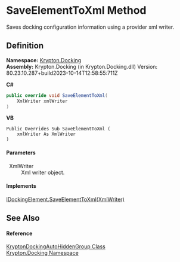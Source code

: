 # SaveElementToXml Method


Saves docking configuration information using a provider xml writer.



## Definition
**Namespace:** <a href="98399376-cf41-9454-4b4d-4fab2ca20bc7.md">Krypton.Docking</a>  
**Assembly:** Krypton.Docking (in Krypton.Docking.dll) Version: 80.23.10.287+build2023-10-14T12:58:55:711Z

**C#**
``` C#
public override void SaveElementToXml(
	XmlWriter xmlWriter
)
```
**VB**
``` VB
Public Overrides Sub SaveElementToXml ( 
	xmlWriter As XmlWriter
)
```



#### Parameters
<dl><dt>  XmlWriter</dt><dd>Xml writer object.</dd></dl>

#### Implements
<a href="c05c3101-e948-aa2d-6942-6afb347ed7d2.md">IDockingElement.SaveElementToXml(XmlWriter)</a>  


## See Also


#### Reference
<a href="25a33b82-534c-8a16-e110-8e936aee3352.md">KryptonDockingAutoHiddenGroup Class</a>  
<a href="98399376-cf41-9454-4b4d-4fab2ca20bc7.md">Krypton.Docking Namespace</a>  

